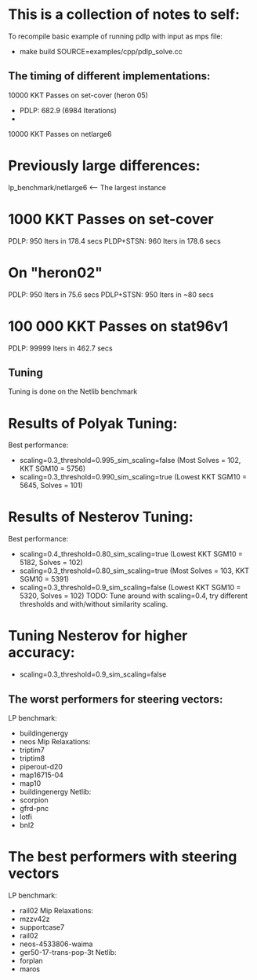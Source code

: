 # This is a collection of notes to self: 
To recompile basic example of running pdlp with input as mps file:
 - make build SOURCE=examples/cpp/pdlp_solve.cc

##  The timing of different implementations: 

10000 KKT Passes on set-cover (heron 05) 
- PDLP: 682.9 (6984 Iterations)
- 

10000 KKT Passes on netlarge6

# Previously large differences:
lp_benchmark/netlarge6 <-- The largest instance 



# 1000 KKT Passes on set-cover
PDLP:  950 Iters in 178.4 secs
PLDP+STSN: 960 Iters in 178.6 secs

# On "heron02"
PDLP:  950 Iters in 75.6 secs
PDLP+STSN: 950 Iters in ~80 secs


# 100 000 KKT Passes on stat96v1
PDLP: 99999 Iters in 462.7 secs



## Tuning 

Tuning is done on the Netlib benchmark

# Results of Polyak Tuning: 
Best performance: 
- scaling=0.3_threshold=0.995_sim_scaling=false (Most Solves = 102, KKT SGM10 = 5756)
- scaling=0.3_threshold=0.990_sim_scaling=true (Lowest KKT SGM10 = 5645, Solves = 101)

# Results of Nesterov Tuning:  
Best performance: 
- scaling=0.4_threshold=0.80_sim_scaling=true (Lowest KKT SGM10 = 5182, Solves = 102)
- scaling=0.3_threshold=0.80_sim_scaling=true (Most Solves = 103, KKT SGM10 = 5391)
- scaling=0.3_threshold=0.9_sim_scaling=false (Lowest KKT SGM10 = 5320, Solves =  102)
TODO: Tune around with scaling=0.4, try different thresholds and with/without similarity scaling.

# Tuning Nesterov for higher accuracy: 
- scaling=0.3_threshold=0.9_sim_scaling=false

## The worst performers for steering vectors:
LP benchmark: 
- buildingenergy
- neos
Mip Relaxations:
- triptim7
- triptim8
- piperout-d20
- map16715-04
- map10
- buildingenergy
Netlib:
- scorpion
- gfrd-pnc
- lotfi
- bnl2
# The best performers with steering vectors
LP benchmark: 
- rail02
Mip Relaxations:
- mzzv42z
- supportcase7
- rail02
- neos-4533806-waima
- ger50-17-trans-pop-3t
Netlib:
- forplan
- maros